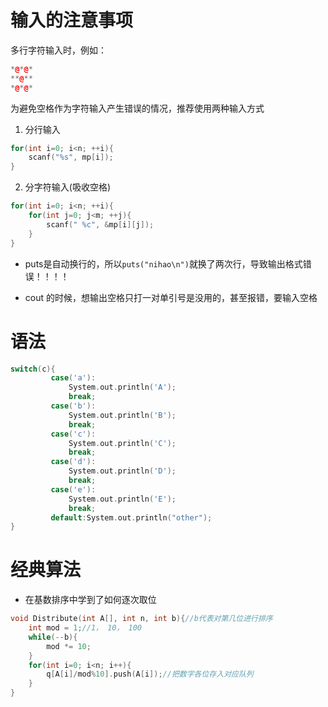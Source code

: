 # 输入的注意事项

多行字符输入时，例如：

```cpp
*@*@*
**@**
*@*@*
```

为避免空格作为字符输入产生错误的情况，推荐使用两种输入方式

1. 分行输入

```cpp
for(int i=0; i<n; ++i){
    scanf("%s", mp[i]);
}
```

2. 分字符输入(吸收空格)

```cpp
for(int i=0; i<n; ++i){
    for(int j=0; j<m; ++j){
        scanf(" %c", &mp[i][j]);
    }
}
```

* puts是自动换行的，所以``puts("nihao\n")``就换了两次行，导致输出格式错误！！！！





* cout 的时候，想输出空格只打一对单引号是没用的，甚至报错，要输入空格





# 语法

```cpp
switch(c){
         case('a'):
             System.out.println('A');
             break;
         case('b'):
             System.out.println('B');
             break;
         case('c'):
             System.out.println('C');
             break;
         case('d'):
             System.out.println('D');
             break;
         case('e'):
             System.out.println('E');
             break;
         default:System.out.println("other");
}
```



# 经典算法

* 在基数排序中学到了如何逐次取位

```cpp
void Distribute(int A[], int n, int b){//b代表对第几位进行排序
	int mod = 1;//1， 10， 100 
	while(--b){
		mod *= 10;
	} 
	for(int i=0; i<n; i++){
		q[A[i]/mod%10].push(A[i]);//把数字各位存入对应队列 
	}
}
```

